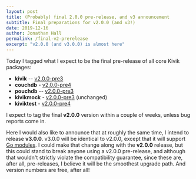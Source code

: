 ```yaml
---
layout: post
title: (Probably) final 2.0.0 pre-release, and v3 announcement
subtitle: Final preparations for v2.0.0 (and v3!)
date: 2019-12-16
author: Jonathan Hall
permalink: /final-v2-prerelease
excerpt: "v2.0.0 (and v3.0.0) is almost here"
---
```


Today I tagged what I expect to be the final pre-release of all core Kivik packages:

- **kivik** -- [v2.0.0-pre3](https://github.com/go-kivik/kivik/releases/tag/v2.0.0-pre3)
- **couchdb** - [v2.0.0-pre4](https://github.com/go-kivik/couchdb/releases/tag/v2.0.0-pre4)
- **pouchdb** -- [v2.0.0-pre3](https://github.com/go-kivik/pouchdb/releases/tag/v2.0.0-pre3)
- **kivikmock** - [v2.0.0-pre3](https://github.com/go-kivik/kivikmock/releases/tag/v2.0.0-pre3) (unchanged)
- **kiviktest** - [v2.0.0-pre4](https://github.com/go-kivik/kiviktest/releases/tag/v2.0.0-pre4)

I expect to tag the final **v2.0.0** version within a couple of weeks, unless bug reports come in.

Here I would also like to announce that at roughly the same time, I intend to release **v3.0.0**. v3.0.0 will be identical to v2.0.0, except that it will support [Go modules](https://github.com/golang/go/wiki/Modules).  I could make that change along with the **v2.0.0** release, but this could stand to break anyone using a v2.0.0 pre-release, and although that wouldn't strictly violate the compatibility guarantee, since these are, after all, pre-releases, I believe it will be the smoothest upgrade path. And version numbers are free, after all!
